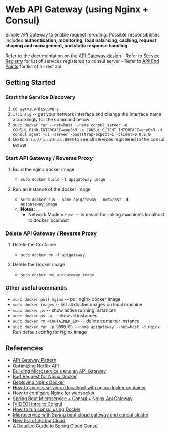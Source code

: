 # Web API Gateway (using Nginx + Consul)

Simple API Gateway to enable request rerouting. Possible responsibilities includes **authentication, monitoring, load
balancing, caching, request shaping and management, and static response handling**

Refer to the documentation on the [API Gateway design](doc/API_GATEWAY_DESIGN.md)
    - Refer to [Service Registry](doc/SERVICE_REGISTRY.md) for list of services registered to consul server
    - Refer to [API End Points](../README.md#apps--services--api) for list of all rest api

## Getting Started

### Start the Service Discovery

1. `cd service-discovery`
2. `ifconfig` -- get your network interface and change the interface name accordingly for the command below
2. `sudo docker run --net=host --name consul_server -e CONSUL_BIND_INTERFACE=enp0s3 -e CONSUL_CLIENT_INTERFACE=enp0s3 -d consul agent -ui -server -bootstrap-expect=1 -client=0.0.0.0`
3. Go to `http://localhost:8500` to see all services registered to the consul server

### Start API Gateway / Reverse Proxy

1. Build the nginx docker image
    - `sudo docker build -t apigateway_image .`

2. Run an instance of the docker image
    - `sudo docker run --name apigateway --net=host -d apigateway_image`
    - **Notes:**
        - Network Mode = `host` -- is meant for linking machine's localhost to docker localhost

### Delete API Gateway / Reverse Proxy

1. Delete the Container
    - `sudo docker rm -f apigateway`

2. Delete the Docker image
    - `sudo docker rmi apigateway_image`
        
### Other useful commands

- `sudo docker pull nginx` -- pull nginx docker image
- `sudo docker images` -- list all docker images on local machine
- `sudo docker ps` -- show active running instances
- `sudo docker ps -a` -- show all instances
- `sudo docker rm <CONTAINER_ID>` -- delete container instance
- `sudo docker run -p 9090:80 --name apigateway --net=host -d nginx` -- Run default config for Nginx Image

## References

- [API Gateway Pattern](https://microservices.io/patterns/apigateway.html)
- [Optimizing Netflix API](https://netflixtechblog.com/optimizing-the-netflix-api-5c9ac715cf19)
- [Building Microservice using an API Gateway](https://www.nginx.com/blog/building-microservices-using-an-api-gateway/)
- [Bad Request for Nginx Docker](https://stackoverflow.com/questions/38346847/nginx-docker-container-502-bad-gateway-response)
- [Deploying Nginx Docker](https://www.nginx.com/blog/deploying-nginx-nginx-plus-docker/)
- [How to access server on localhost with nginx docker container](https://stackoverflow.com/questions/27810076/how-do-i-access-a-server-on-localhost-with-nginx-docker-container)
- [How to configure Nginx for websocket](https://www.serverlab.ca/tutorials/linux/web-servers-linux/how-to-configure-nginx-for-websockets/)
- [Spring Boot Microservice + Consul + Nginx Api Gateway](https://medium.com/swlh/lets-build-microservices-part-iii-20e9e5c780a0)
- [[VIDEO] Intro to Consul](https://www.youtube.com/watch?v=mxeMdl0KvBI)
- [How to run consul using Docker](https://linuxhint.com/run_consul_server_docker/)
- [Microservice with Spring boot cloud gateway and consul cluster](https://piotrminkowski.com/2019/11/06/microservices-with-spring-boot-spring-cloud-gateway-and-consul-cluster/)
- [New Era of Spring Cloud](https://piotrminkowski.com/2020/05/01/a-new-era-of-spring-cloud/)
- [A Detailed Guide to Spring Cloud Consul](http://progressivecoder.com/a-detailed-guide-to-spring-cloud-consul/)
